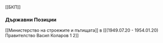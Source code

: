 [[БКП]]

### Държавни Позиции
[[Министерство на строежите и пътищата]] в [[(1949.07.20 - 1954.01.20) Правителство Васил Коларов 1 2]]